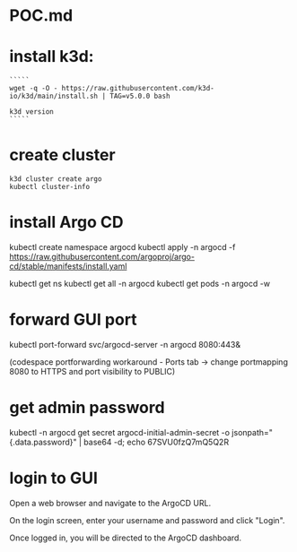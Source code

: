 # POC.md

# install k3d:
    `````
    wget -q -O - https://raw.githubusercontent.com/k3d-io/k3d/main/install.sh | TAG=v5.0.0 bash

    k3d version
    `````

# create cluster 

    k3d cluster create argo
    kubectl cluster-info

# install Argo CD

kubectl create namespace argocd
kubectl apply -n argocd -f https://raw.githubusercontent.com/argoproj/argo-cd/stable/manifests/install.yaml

kubectl get ns
kubectl get all -n argocd
kubectl get pods -n argocd -w

# forward GUI port

kubectl port-forward svc/argocd-server -n argocd 8080:443&

(codespace portforwarding workaround -  Ports tab -> change portmapping 8080 to  HTTPS and port visibility to PUBLIC)

# get admin password 

kubectl -n argocd get secret argocd-initial-admin-secret -o jsonpath="{.data.password}" | base64 -d; echo 
67SVU0fzQ7mQ5Q2R

# login to GUI

Open a web browser and navigate to the ArgoCD URL.

On the login screen, enter your username and password and click "Login".

Once logged in, you will be directed to the ArgoCD dashboard.



